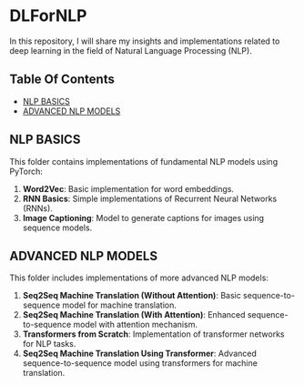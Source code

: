 # DLForNLP

In this repository, I will share my insights and implementations related to deep learning in the field of Natural Language Processing (NLP).

## Table Of Contents
- [NLP BASICS](#nlp-basics)
- [ADVANCED NLP MODELS](#advanced-nlp-models)

## NLP BASICS
This folder contains implementations of fundamental NLP models using PyTorch:
1. **Word2Vec**: Basic implementation for word embeddings.
2. **RNN Basics**: Simple implementations of Recurrent Neural Networks (RNNs).
3. **Image Captioning**: Model to generate captions for images using sequence models.

## ADVANCED NLP MODELS
This folder includes implementations of more advanced NLP models:
1. **Seq2Seq Machine Translation (Without Attention)**: Basic sequence-to-sequence model for machine translation.
2. **Seq2Seq Machine Translation (With Attention)**: Enhanced sequence-to-sequence model with attention mechanism.
3. **Transformers from Scratch**: Implementation of transformer networks for NLP tasks.
4. **Seq2Seq Machine Translation Using Transformer**: Advanced sequence-to-sequence model using transformers for machine translation.

